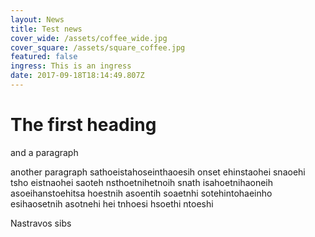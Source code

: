 ```yaml
---
layout: News
title: Test news
cover_wide: /assets/coffee_wide.jpg
cover_square: /assets/square_coffee.jpg
featured: false
ingress: This is an ingress
date: 2017-09-18T18:14:49.807Z
---
```

# The first heading

and a paragraph

another paragraph sathoeistahoseinthaoesih onset ehinstaohei snaoehi tsho eistnaohei saoteh nsthoetnihetnoih snath isahoetnihaoneih asoeihanstoehitsa hoestnih asoentih soaetnhi sotehintohaeinho esihaosetnih asotnehi hei tnhoesi hsoethi ntoeshi

Nastravos sibs

